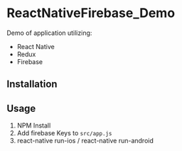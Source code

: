 # ReactNativeFirebase_Demo
Demo of application utilizing:
  - React Native
  - Redux
  - Firebase
  
## Installation


## Usage
  1. NPM Install
  2. Add firebase Keys to `src/app.js`
  3. react-native run-ios / react-native run-android
  
